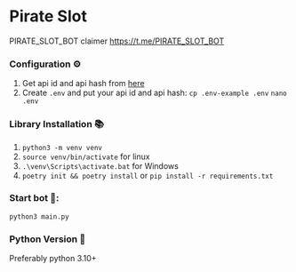 # Pirate Slot
PIRATE_SLOT_BOT claimer https://t.me/PIRATE_SLOT_BOT

### Configuration ⚙️
1. Get api id and api hash from [here](https://my.telegram.org/auth "here")
2. Create `.env` and put your api id and api hash:
`cp .env-example .env`
`nano .env`

### Library Installation 📚
1. `python3 -m venv venv`
2. `source venv/bin/activate` for linux
3. `.\venv\Scripts\activate.bat` for Windows
4. `poetry init && poetry install` or `pip install -r requirements.txt`

### Start bot 🤖:
`python3 main.py`

### Python Version 🐍
Preferably python 3.10+